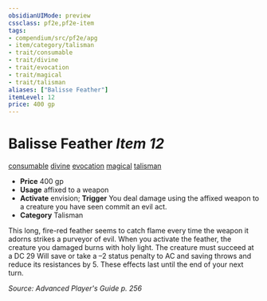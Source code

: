 ```yaml
---
obsidianUIMode: preview
cssclass: pf2e,pf2e-item
tags:
- compendium/src/pf2e/apg
- item/category/talisman
- trait/consumable
- trait/divine
- trait/evocation
- trait/magical
- trait/talisman
aliases: ["Balisse Feather"]
itemLevel: 12
price: 400 gp
---
```

# Balisse Feather *Item 12*  
[consumable](../../../rules/traits/consumable.md)  [divine](../../../rules/traits/divine.md)  [evocation](../../../rules/traits/evocation.md)  [magical](../../../rules/traits/magical.md)  [talisman](../../../rules/traits/talisman.md)  

- **Price** 400 gp
- **Usage** affixed to a weapon
- **Activate** envision; **Trigger** You deal damage using the affixed weapon to a creature you have seen commit an evil act.
- **Category** Talisman

This long, fire-red feather seems to catch flame every time the weapon it adorns strikes a purveyor of evil. When you activate the feather, the creature you damaged burns with holy light. The creature must succeed at a DC 29 Will save or take a –2 status penalty to AC and saving throws and reduce its resistances by 5. These effects last until the end of your next turn.

*Source: Advanced Player's Guide p. 256*